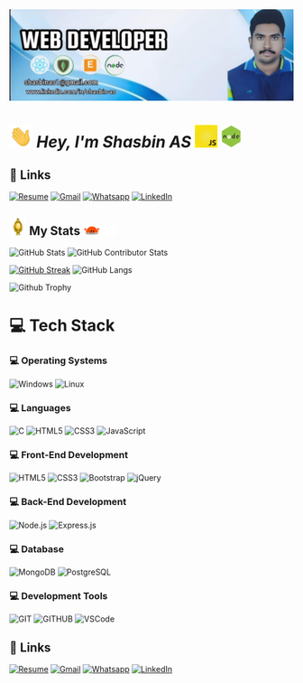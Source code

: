 <img src="./image/banner shazz.jpg">
<!-- shasbin -->

# <img src="animated/hands.gif" height="40" /> **_Hey, I'm Shasbin AS_** <img src="animated/javascript.gif" height="40" /> <img src="animated/node.gif" height="40" />

## 🔗 Links

[![Resume](https://img.shields.io/badge/Resume-%239146FF.svg?logo=read-the-docs&logoColor=white)]() [![Gmail](https://img.shields.io/badge/Gmail-%23FF4500.svg?logo=Gmail&logoColor=white)](mailto:shasbinas1@gmail.com) [![Whatsapp](https://img.shields.io/badge/-WhatsApp-green?logo=WhatsApp&logoColor=white)](https://wa.me/+9746998909) [![LinkedIn](https://img.shields.io/badge/LinkedIn-%230077B5.svg?logo=linkedin&logoColor=white)](https://www.linkedin.com/in/shasbinas)

## <img src="animated/light_5.gif" height="30px" /> My Stats <img src="animated/loading.gif" height="20px" />

![GitHub Stats](https://github-readme-stats.vercel.app/api?username=shasbinas&show_icons=true&theme=radical)
![GitHub Contributor Stats](https://github-contributor-stats.vercel.app/api?username=shasbinas&limit=5&theme=dark&combine_all_yearly_contributions=true)

[![GitHub Streak](https://github-readme-streak-stats.herokuapp.com?user=shasbinas&theme=blueberry&date_format=M%20j%5B%2C%20Y%5D)](https://git.io/streak-stats)
![GitHub Langs](https://github-readme-stats.vercel.app/api/top-langs/?username=shasbinas&layout=compact&theme=blue-green)

<!-- ![Github activity graph](https://github-readme-activity-graph.vercel.app/graph?username=abdulvahabaa&theme=github-compact)-->

![Github Trophy](https://github-profile-trophy.vercel.app/?username=abdulvahabaa&theme=discord)

# 💻 Tech Stack

### 💻 Operating Systems

![Windows](https://img.shields.io/badge/windows-%230769AD.svg?style=for-the-badge&logo=windows&logoColor=white)
![Linux](https://img.shields.io/badge/Linux-%2307405e.svg?style=for-the-badge&logo=Linux&logoColor=white)

### 💻 Languages

![C](https://img.shields.io/badge/C-%2300599C.svg?style=for-the-badge&logo=c&logoColor=white)
![HTML5](https://img.shields.io/badge/HTML5-%23E34F26.svg?style=for-the-badge&logo=html5&logoColor=white)
![CSS3](https://img.shields.io/badge/CSS3-%231572B6.svg?style=for-the-badge&logo=css3&logoColor=white)
![JavaScript](https://img.shields.io/badge/JavaScript-%23F7DF1E.svg?style=for-the-badge&logo=javascript&logoColor=black)

### 💻 Front-End Development

![HTML5](https://img.shields.io/badge/HTML5-%23E34F26.svg?style=for-the-badge&logo=html5&logoColor=white)
![CSS3](https://img.shields.io/badge/CSS3-%231572B6.svg?style=for-the-badge&logo=css3&logoColor=white)
![Bootstrap](https://img.shields.io/badge/Bootstrap-%237952B3.svg?style=for-the-badge&logo=bootstrap&logoColor=white)
![jQuery](https://img.shields.io/badge/jQuery-%230769AD.svg?style=for-the-badge&logo=jquery&logoColor=white)

### 💻 Back-End Development

![Node.js](https://img.shields.io/badge/Node.js-%23339933.svg?style=for-the-badge&logo=nodedotjs&logoColor=white)
![Express.js](https://img.shields.io/badge/Express.js-%23000000.svg?style=for-the-badge&logo=express&logoColor=white)

### 💻 Database

![MongoDB](https://img.shields.io/badge/MongoDB-%2347A248.svg?style=for-the-badge&logo=mongodb&logoColor=white)
![PostgreSQL](https://img.shields.io/badge/PostgreSQL-%23007ACC.svg?style=for-the-badge&logo=postgresql&logoColor=white)

### 💻 Development Tools

![GIT](https://img.shields.io/badge/git-%23E34F26.svg?style=for-the-badge&logo=git&logoColor=white)
![GITHUB](https://img.shields.io/badge/github-%23000000.svg?style=for-the-badge&logo=github&logoColor=white)
![VSCode](https://img.shields.io/badge/VSCode-%23007ACC.svg?style=for-the-badge&logo=visualstudiocode&logoColor=white)

## 🔗 Links

[![Resume](https://img.shields.io/badge/Resume-%239146FF.svg?logo=read-the-docs&logoColor=white)]() [![Gmail](https://img.shields.io/badge/Gmail-%23FF4500.svg?logo=Gmail&logoColor=white)](mailto:shasbinas1@gmail.com) [![Whatsapp](https://img.shields.io/badge/-WhatsApp-green?logo=WhatsApp&logoColor=white)](https://wa.me/+9746998909) [![LinkedIn](https://img.shields.io/badge/LinkedIn-%230077B5.svg?logo=linkedin&logoColor=white)](https://www.linkedin.com/in/shasbinas)
